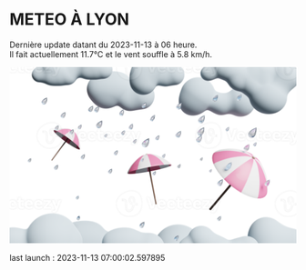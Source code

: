 # METEO À LYON

Dernière update datant du 2023-11-13 à 06 heure.  
Il fait actuellement 11.7°C et le vent souffle à 5.8 km/h.      

![](./.github/rain.png)

last launch : 2023-11-13 07:00:02.597895
